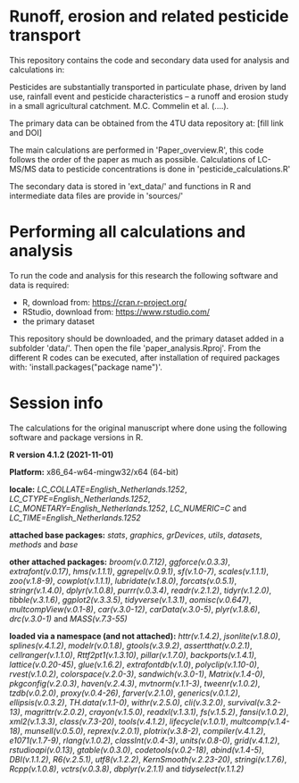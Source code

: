 # Runoff, erosion and related pesticide transport
This repository contains the code and secondary data used for analysis and calculations in:

Pesticides are substantially transported in particulate phase, driven by land use, rainfall event and pesticide characteristics – a runoff and erosion study in a small agricultural catchment. M.C. Commelin et al. (....).

The primary data can be obtained from the 4TU data repository at: [fill link and DOI]

The main calculations are performed in 'Paper_overview.R', this code follows the order of the paper as much as possible.
Calculations of LC-MS/MS data to pesticide concentrations is done in 'pesticide_calculations.R'

The secondary data is stored in 'ext_data/' and functions in R and intermediate data files are provide in 'sources/'

# Performing all calculations and analysis
To run the code and analysis for this research the following software and data is required:
 - R, download from: https://cran.r-project.org/
 - RStudio, download from: https://www.rstudio.com/
 - the primary dataset
 
This repository should be downloaded, and the primary dataset added in a subfolder 'data/'. Then open the file 'paper_analysis.Rproj'. From the different R codes can be executed, after installation of required packages with: 'install.packages("package name")'.


# Session info
The calculations for the original manuscript where done using the following software and package versions in R.

**R version 4.1.2 (2021-11-01)**

**Platform:** x86_64-w64-mingw32/x64 (64-bit) 

**locale:**
_LC_COLLATE=English_Netherlands.1252_, _LC_CTYPE=English_Netherlands.1252_, _LC_MONETARY=English_Netherlands.1252_, _LC_NUMERIC=C_ and _LC_TIME=English_Netherlands.1252_

**attached base packages:** 
_stats_, _graphics_, _grDevices_, _utils_, _datasets_, _methods_ and _base_

**other attached packages:** 
_broom(v.0.7.12)_, _ggforce(v.0.3.3)_, _extrafont(v.0.17)_, _hms(v.1.1.1)_, _ggrepel(v.0.9.1)_, _sf(v.1.0-7)_, _scales(v.1.1.1)_, _zoo(v.1.8-9)_, _cowplot(v.1.1.1)_, _lubridate(v.1.8.0)_, _forcats(v.0.5.1)_, _stringr(v.1.4.0)_, _dplyr(v.1.0.8)_, _purrr(v.0.3.4)_, _readr(v.2.1.2)_, _tidyr(v.1.2.0)_, _tibble(v.3.1.6)_, _ggplot2(v.3.3.5)_, _tidyverse(v.1.3.1)_, _aomisc(v.0.647)_, _multcompView(v.0.1-8)_, _car(v.3.0-12)_, _carData(v.3.0-5)_, _plyr(v.1.8.6)_, _drc(v.3.0-1)_ and _MASS(v.7.3-55)_

**loaded via a namespace (and not attached):** 
_httr(v.1.4.2)_, _jsonlite(v.1.8.0)_, _splines(v.4.1.2)_, _modelr(v.0.1.8)_, _gtools(v.3.9.2)_, _assertthat(v.0.2.1)_, _cellranger(v.1.1.0)_, _Rttf2pt1(v.1.3.10)_, _pillar(v.1.7.0)_, _backports(v.1.4.1)_, _lattice(v.0.20-45)_, _glue(v.1.6.2)_, _extrafontdb(v.1.0)_, _polyclip(v.1.10-0)_, _rvest(v.1.0.2)_, _colorspace(v.2.0-3)_, _sandwich(v.3.0-1)_, _Matrix(v.1.4-0)_, _pkgconfig(v.2.0.3)_, _haven(v.2.4.3)_, _mvtnorm(v.1.1-3)_, _tweenr(v.1.0.2)_, _tzdb(v.0.2.0)_, _proxy(v.0.4-26)_, _farver(v.2.1.0)_, _generics(v.0.1.2)_, _ellipsis(v.0.3.2)_, _TH.data(v.1.1-0)_, _withr(v.2.5.0)_, _cli(v.3.2.0)_, _survival(v.3.2-13)_, _magrittr(v.2.0.2)_, _crayon(v.1.5.0)_, _readxl(v.1.3.1)_, _fs(v.1.5.2)_, _fansi(v.1.0.2)_, _xml2(v.1.3.3)_, _class(v.7.3-20)_, _tools(v.4.1.2)_, _lifecycle(v.1.0.1)_, _multcomp(v.1.4-18)_, _munsell(v.0.5.0)_, _reprex(v.2.0.1)_, _plotrix(v.3.8-2)_, _compiler(v.4.1.2)_, _e1071(v.1.7-9)_, _rlang(v.1.0.2)_, _classInt(v.0.4-3)_, _units(v.0.8-0)_, _grid(v.4.1.2)_, _rstudioapi(v.0.13)_, _gtable(v.0.3.0)_, _codetools(v.0.2-18)_, _abind(v.1.4-5)_, _DBI(v.1.1.2)_, _R6(v.2.5.1)_, _utf8(v.1.2.2)_, _KernSmooth(v.2.23-20)_, _stringi(v.1.7.6)_, _Rcpp(v.1.0.8)_, _vctrs(v.0.3.8)_, _dbplyr(v.2.1.1)_ and _tidyselect(v.1.1.2)_
